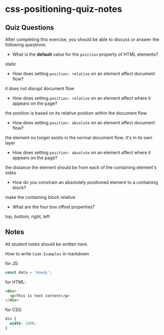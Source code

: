 # css-positioning-quiz-notes

## Quiz Questions

After completing this exercise, you should be able to discuss or answer the following questions:

- What is the **default** value for the `position` property of HTML elements?

static

- How does setting `position: relative` on an element affect document flow?

it does not disrupt document flow

- How does setting `position: relative` on an element affect where it appears on the page?

the position is based on its relative position within the document flow

- How does setting `position: absolute` on an element affect document flow?

the element no longer exists in the normal document flow; it's in its own layer

- How does setting `position: absolute` on an element affect where it appears on the page?

the distance the element should be from each of the containing element's sides

- How do you constrain an absolutely positioned element to a containing block?

make the containing block relative

- What are the four box offset properties?

top, bottom, right, left

## Notes

All student notes should be written here.

How to write `Code Examples` in markdown

for JS:

```javascript
const data = 'Howdy';
```

for HTML:

```html
<div>
  <p>This is text content</p>
</div>
```

for CSS:

```css
div {
  width: 100%;
}
```
